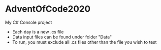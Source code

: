 # AdventOfCode2020
 My C# Console project
 
 - Each day is a new .cs file
 - Data input files can be found under folder "Data"
 - To run, you must exclude all .cs files other than the file you wish to test
